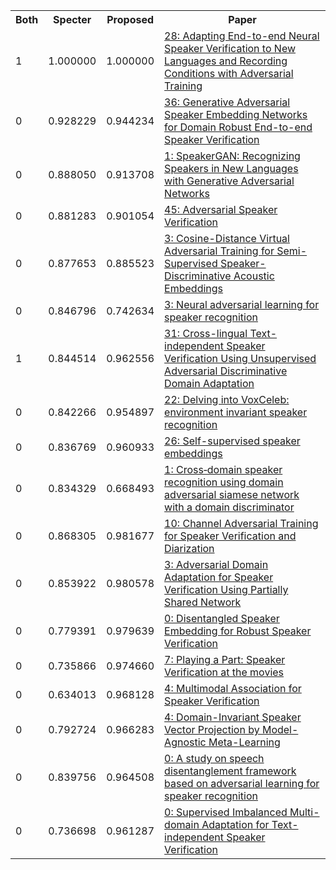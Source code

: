 <html><table><tr>
<th>Both</th>
<th>Specter</th>
<th>Proposed</th>
<th>Paper</th>
</tr>
<tr>
<td>1</td>
<td>1.000000</td>
<td>1.000000</td>
<td><a href="https://www.semanticscholar.org/paper/cbb93f58c06daa1b7be7bb9109e880b20f3714ab">28: Adapting End-to-end Neural Speaker Verification to New Languages and Recording Conditions with Adversarial Training</a></td>
</tr>
<tr>
<td>0</td>
<td>0.928229</td>
<td>0.944234</td>
<td><a href="https://www.semanticscholar.org/paper/dfde54d74c638345dd5a80400c688e9d6a0a4617">36: Generative Adversarial Speaker Embedding Networks for Domain Robust End-to-end Speaker Verification</a></td>
</tr>
<tr>
<td>0</td>
<td>0.888050</td>
<td>0.913708</td>
<td><a href="https://www.semanticscholar.org/paper/abca772d4c5766690fa5a64a5b45c9af8b3af5b6">1: SpeakerGAN: Recognizing Speakers in New Languages with Generative Adversarial Networks</a></td>
</tr>
<tr>
<td>0</td>
<td>0.881283</td>
<td>0.901054</td>
<td><a href="https://www.semanticscholar.org/paper/33d71f5aa26107842620abba9d0df20574222f89">45: Adversarial Speaker Verification</a></td>
</tr>
<tr>
<td>0</td>
<td>0.877653</td>
<td>0.885523</td>
<td><a href="https://www.semanticscholar.org/paper/aea1bc7f8c098763a3291bee4212ce766e60543e">3: Cosine-Distance Virtual Adversarial Training for Semi-Supervised Speaker-Discriminative Acoustic Embeddings</a></td>
</tr>
<tr>
<td>0</td>
<td>0.846796</td>
<td>0.742634</td>
<td><a href="https://www.semanticscholar.org/paper/7c58c64b9b8b211a457acd9e94b5c1668ea0fb6e">3: Neural adversarial learning for speaker recognition</a></td>
</tr>
<tr>
<td>1</td>
<td>0.844514</td>
<td>0.962556</td>
<td><a href="https://www.semanticscholar.org/paper/a0366ac0be6f8338c8fcef23cc81b226b24e45ed">31: Cross-lingual Text-independent Speaker Verification Using Unsupervised Adversarial Discriminative Domain Adaptation</a></td>
</tr>
<tr>
<td>0</td>
<td>0.842266</td>
<td>0.954897</td>
<td><a href="https://www.semanticscholar.org/paper/31115be27d476f337676ec56d942c3b90518dfcd">22: Delving into VoxCeleb: environment invariant speaker recognition</a></td>
</tr>
<tr>
<td>0</td>
<td>0.836769</td>
<td>0.960933</td>
<td><a href="https://www.semanticscholar.org/paper/54eef13b3fe487cc48a74faf8f486a312f545cc9">26: Self-supervised speaker embeddings</a></td>
</tr>
<tr>
<td>0</td>
<td>0.834329</td>
<td>0.668493</td>
<td><a href="https://www.semanticscholar.org/paper/cc63b01f07f3f60d1311e3726dec04e5f73b2ea4">1: Cross‐domain speaker recognition using domain adversarial siamese network with a domain discriminator</a></td>
</tr>
<tr>
<td>0</td>
<td>0.868305</td>
<td>0.981677</td>
<td><a href="https://www.semanticscholar.org/paper/180ed09f1210b19a036fd619e67c14be5ea9b8fa">10: Channel Adversarial Training for Speaker Verification and Diarization</a></td>
</tr>
<tr>
<td>0</td>
<td>0.853922</td>
<td>0.980578</td>
<td><a href="https://www.semanticscholar.org/paper/325debdd029c5fc5eb26d2193824d07c625172af">3: Adversarial Domain Adaptation for Speaker Verification Using Partially Shared Network</a></td>
</tr>
<tr>
<td>0</td>
<td>0.779391</td>
<td>0.979639</td>
<td><a href="https://www.semanticscholar.org/paper/4a4b0417c05a23b5542862c02540cd5c16489060">0: Disentangled Speaker Embedding for Robust Speaker Verification</a></td>
</tr>
<tr>
<td>0</td>
<td>0.735866</td>
<td>0.974660</td>
<td><a href="https://www.semanticscholar.org/paper/8c7086b3b8a6573a797bc2151b92763c1acd98d2">7: Playing a Part: Speaker Verification at the movies</a></td>
</tr>
<tr>
<td>0</td>
<td>0.634013</td>
<td>0.968128</td>
<td><a href="https://www.semanticscholar.org/paper/c08d78aa99ee6b882e681eeaddc975a89f2a7035">4: Multimodal Association for Speaker Verification</a></td>
</tr>
<tr>
<td>0</td>
<td>0.792724</td>
<td>0.966283</td>
<td><a href="https://www.semanticscholar.org/paper/45e285fdb1512abf2bdd8f06e381162740d0c630">4: Domain-Invariant Speaker Vector Projection by Model-Agnostic Meta-Learning</a></td>
</tr>
<tr>
<td>0</td>
<td>0.839756</td>
<td>0.964508</td>
<td><a href="https://www.semanticscholar.org/paper/9f8ca8c789a026a79e005afd479f8ec1bdb8946f">0: A study on speech disentanglement framework based on adversarial learning for speaker recognition</a></td>
</tr>
<tr>
<td>0</td>
<td>0.736698</td>
<td>0.961287</td>
<td><a href="https://www.semanticscholar.org/paper/76691b49a1b60ee60c828c62cdaa9c5ff4a00e5e">0: Supervised Imbalanced Multi-domain Adaptation for Text-independent Speaker Verification</a></td>
</tr>
</table></html>
